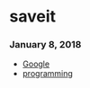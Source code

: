 # saveit
### January 8, 2018 
- [Google](https://www.google.co.in/?gfe_rd=cr&dcr=0&ei=3uFSWpOkCMamX7n0hJAO) 
- [programming](https://www.reddit.com/r/programming/) 

